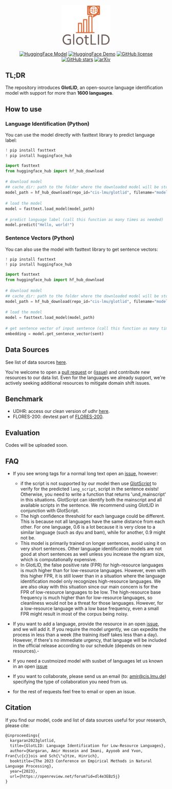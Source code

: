 
<p align="center">
<img src="./assets/glotlid_logo.svg" alt="GlotLID" width="30%" />
</p>
<p align="center">
<a href="https://huggingface.co/cis-lmu/glotlid"><img alt="HuggingFace Model" src="https://img.shields.io/badge/%F0%9F%A4%97%20Hugging%20Face-Model-8A2BE2"></a>
<a href="https://huggingface.co/spaces/cis-lmu/glotlid-space"><img alt="HuggingFace Demo" src="https://img.shields.io/badge/%F0%9F%A4%97%20Hugging%20Face-Space (Demo)-orange"></a>
<a href="https://github.com/cisnlp/GlotLID/blob/main/LICENSE"><img alt="GitHub license" src="https://img.shields.io/github/license/cisnlp/GlotLID?logoColor=blue"></a>
<a href="."><img alt="GitHub stars" src="https://img.shields.io/github/stars/cisnlp/GlotLID"></a>
<a href="https://arxiv.org/abs/2310.16248"><img alt="arXiv" src="https://img.shields.io/badge/arXiv-2310.16248-b31b1b.svg"></a>
</p>

## TL;DR

The repository introduces **GlotLID**, an open-source language identification model with support for more than **1600 languages**.


## How to use

### Language Identification (Python)

You can use the model directly with fasttext library to predict language label:

```python
! pip install fasttext
! pip install huggingface_hub
```

```python
import fasttext
from huggingface_hub import hf_hub_download

# download model
## cache_dir: path to the folder where the downloaded model will be stored/cached.
model_path = hf_hub_download(repo_id="cis-lmu/glotlid", filename="model.bin", cache_dir=None)

# load the model
model = fasttext.load_model(model_path)

# predict language label (call this function as many times as needed)
model.predict("Hello, world!")
```

### Sentence Vectors (Python)

You can also use the model with fasttext library to get sentence vectors:

```python
! pip install fasttext
! pip install huggingface_hub
```

```python
import fasttext
from huggingface_hub import hf_hub_download

# download model
## cache_dir: path to the folder where the downloaded model will be stored/cached.
model_path = hf_hub_download(repo_id="cis-lmu/glotlid", filename="model.bin", cache_dir=None)

# load the model
model = fasttext.load_model(model_path)

# get sentence vector of input sentence (call this function as many times as needed)
embedding = model.get_sentence_vector(sent)
```


## Data Sources 

See list of data sources [here](./sources.md).

You're welcome to open a [pull request](https://github.com/cisnlp/GlotLID/pulls) or ([issue](https://github.com/cisnlp/GlotLID/issues)) and contribute new resources to our data list. Even for the languages we already support, we're actively seeking additional resources to mitigate domain shift issues.


## Benchmark 

- UDHR: access our clean version of udhr [here](https://huggingface.co/datasets/cis-lmu/udhr-lid).
- FLORES-200: devtest part of [FLORES-200](https://github.com/facebookresearch/flores/blob/main/flores200/README.md).

## Evaluation

Codes will be uploaded soon.

## FAQ
- If you see wrong tags for a normal long text open an [issue](https://github.com/cisnlp/GlotLID/issues), however:
  - if the script is not supported by our model then use [GlotScript](https://github.com/cisnlp/GlotLID) to verify for the predicted `lang_script`, script in the sentence exists!  Otherwise, you need to write a function that returns 'und_mainscript' in this situations. GlotScript can identify both the mainscript and all available scripts in the sentence. We recommend using GlotLID in conjunction with GlotScript.
  - The high confidence threshold for each language could be different. This is because not all languages have the same distance from each other. For one language, 0.6 is a lot because it is very close to a similar language (such as dyu and bam), while for another, 0.9 might not be. 
  - This model is primarily trained on longer sentences, avoid using it on very short sentences. Other language identification models are not good at short sentences as well unless you increase the ngram size, which is computationally expensive.
  -  In GlotLID, the false positive rate (FPR) for high-resource languages is much higher than for low-resource languages. However, even with this higher FPR, it is still lower than in a situation where the language identification model only recognizes high-resource languages. We are also okay with this situation since our main concern is for the FPR of low-resource languages to be low. The high-resource base frequency is much higher than for low-resource languages, so cleanliness would not be a threat for those languages. However, for a low-resource language with a low base frequency, even a small FPR might result in most of the corpus being noisy.

- If you want to add a language, provide the resource in an open [issue](https://github.com/cisnlp/GlotLID/issues), and we will add it. If you require the model urgently, we can expedite the process in less than a week (the training itself takes less than a day). However, if there's no immediate urgency, that language will be included in the official release according to our schedule (depends on new resources).-
- If you need a custmoized model with susbet of languages let us known in an open [issue](https://github.com/cisnlp/GlotLID/issues)
- If you want to collaborate, please send us an email (to: amir@cis.lmu.de) specifying the type of collaboration you need from us.
- for the rest of requests feel free to email or open an issue.



## Citation

If you find our model, code and list of data sources useful for your research, please cite:

```
@inproceedings{
  kargaran2023glotlid,
  title={GlotLID: Language Identification for Low-Resource Languages},
  author={Kargaran, Amir Hossein and Imani, Ayyoob and Yvon, Fran{\c{c}}ois and Sch{\"u}tze, Hinrich},
  booktitle={The 2023 Conference on Empirical Methods in Natural Language Processing},
  year={2023},
  url={https://openreview.net/forum?id=dl4e3EBz5j}
}
```


